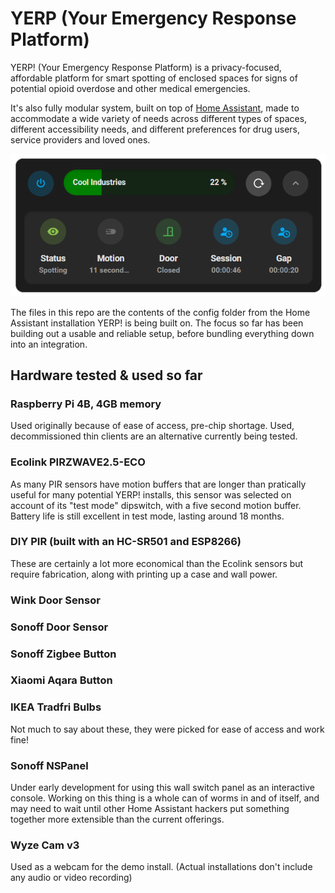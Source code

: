 # YERP (Your Emergency Response Platform)

YERP! (Your Emergency Response Platform) is a privacy-focused, affordable platform for smart spotting of enclosed spaces for signs of potential opioid overdose and other medical emergencies.

It's also fully modular system, built on top of <a href="https://home-assistant.io">Home Assistant</a>, made to accommodate a wide variety of needs across different types of spaces, different accessibility needs, and different preferences for drug users, service providers and loved ones.

![YERP Widget](documentation/images/yerp-widget.png)

The files in this repo are the contents of the config folder from the Home Assistant installation YERP! is being built on. The focus so far has been building out a usable and reliable setup, before bundling everything down into an integration.

## Hardware tested & used so far

### Raspberry Pi 4B, 4GB memory
Used originally because of ease of access, pre-chip shortage. Used, decommissioned thin clients are an alternative currently being tested.

### Ecolink PIRZWAVE2.5-ECO
As many PIR sensors have motion buffers that are longer than pratically useful for many potential YERP! installs, this sensor was selected on account of its "test mode" dipswitch, with a five second motion buffer. Battery life is still excellent in test mode, lasting around 18 months.

### DIY PIR (built with an HC-SR501 and ESP8266)
These are certainly a lot more economical than the Ecolink sensors but require fabrication, along with printing up a case and wall power. 

### Wink Door Sensor
### Sonoff Door Sensor
### Sonoff Zigbee Button
### Xiaomi Aqara Button
### IKEA Tradfri Bulbs
Not much to say about these, they were picked for ease of access and work fine!

### Sonoff NSPanel
Under early development for using this wall switch panel as an interactive console. Working on this thing is a whole can of worms in and of itself, and may need to wait until other Home Assistant hackers put something together more extensible than the current offerings.

### Wyze Cam v3 
Used as a webcam for the demo install. (Actual installations don't include any audio or video recording)